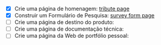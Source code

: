 - [x] Crie uma página de homenagem: [tribute page](https://codepen.io/EmmanuellaAlbuquerque/full/wvGoawM)
- [x] Construir um Formulário de Pesquisa: [survey form page](https://codepen.io/EmmanuellaAlbuquerque/pen/KKzNMjO)
- [ ] Crie uma página de destino do produto:
- [ ] Crie uma página de documentação técnica:
- [ ] Crie uma página da Web de portfólio pessoal:
